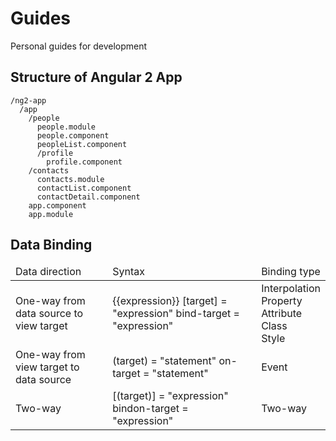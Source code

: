 # Guides
Personal guides for development
## Structure of Angular 2 App
```
/ng2-app
  /app
    /people
      people.module
      people.component
      peopleList.component
      /profile
        profile.component
    /contacts
      contacts.module
      contactList.component
      contactDetail.component
    app.component
    app.module
```
## Data Binding

<table>
  <thead>
    <tr>
      <td>Data direction</td>
      <td>Syntax</td>
      <td>Binding type</td>
    </tr>
  </thead>
  <tbody>
    <tr>
      <td>One-way from data source to view target</td>
      <td>{{expression}} [target] = "expression" bind-target = "expression"</td>
      <td>Interpolation <br> Property <br> Attribute <br> Class <br> Style</td>
    </tr>
    <tr>
      <td>One-way from view target to data source</td>
      <td>(target) = "statement" on-target = "statement"</td>
      <td>Event</td>
    </tr>
    <tr>
      <td>Two-way</td>
      <td>[(target)] = "expression" bindon-target = "expression"</td>
      <td>Two-way</td>
    </tr>
  </tbody>
</table>
